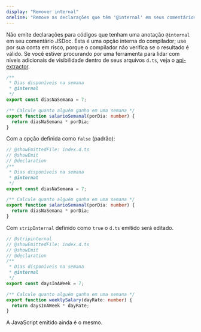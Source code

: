 ```yaml
---
display: "Remover internal"
oneline: "Remove as declarações que têm '@internal' em seus comentários JSDoc"
---
```


Não emite declarações para códigos que tenham uma anotação `@internal` em seu comentário JSDoc.
Esta é uma opção interna do compilador; use por sua conta em risco, porque o compilador não verifica se o resultado é válido.
Se você estiver procurando por uma ferramenta para lidar com níveis adicionais de visibilidade dentro de seus arquivos `d.ts`, veja o [api-extractor](https://api-extractor.com).

```ts twoslash
/**
 * Dias disponíveis na semana
 * @internal
 */
export const diasNaSemana = 7;

/** Calcule quanto alguém ganha em uma semana */
export function salarioSemanal(porDia: number) {
  return diasNaSemana * porDia;
}
```

Com a opção definida como `false` (padrão):

```ts twoslash
// @showEmittedFile: index.d.ts
// @showEmit
// @declaration
/**
 * Dias disponíveis na semana
 * @internal
 */
export const diasNaSemana = 7;

/** Calcule quanto alguém ganha em uma semana */
export function salarioSemanal(porDia: number) {
  return diasNaSemana * porDia;
}
```

Com `stripInternal` definido como `true` o `d.ts` emitido será editado.

```ts twoslash
// @stripinternal
// @showEmittedFile: index.d.ts
// @showEmit
// @declaration
/**
 * Dias disponíveis na semana
 * @internal
 */
export const daysInAWeek = 7;

/** Calcule quanto alguém ganha em uma semana */
export function weeklySalary(dayRate: number) {
  return daysInAWeek * dayRate;
}
```

A JavaScript emitido ainda é o mesmo.
